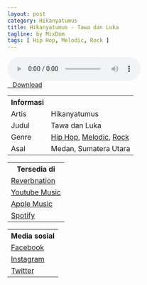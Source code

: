 ```yaml
---
layout: post
category: Hikanyatumus
title: Hikanyatumus - Tawa dan Luka
tagline: by MixDom
tags: [ Hip Hop, Melodic, Rock ]
---
```


<audio class='js-player' style="--plyr-color-main: #212121;" controls>
<source src="https://drive.google.com/uc?authuser=0&id=1ATfj-VFMQEZFB5x61rVT4lGj200NDWUB&export=download" type="audio/mp3">
</audio>

<!--more-->

<div class="post-button text-center">
<a target="_blank" class="btn" href="https://drive.google.com/uc?authuser=0&id=1ATfj-VFMQEZFB5x61rVT4lGj200NDWUB&export=download">
<i class="fa fa-caret-down" aria-hidden="true"></i>&nbsp; &nbsp;Download
</a>
</div>

<table>
<tr>
<th>Informasi</th>
<th></th>
</tr>
<tr>
<td>Artis</td>
<td>Hikanyatumus</td>
</tr>
<tr>
<td>Judul</td>
<td>Tawa dan Luka</td>
</tr>
<tr>
<td>Genre</td>
<td><a href="/tag/#/Hip%20Hop">Hip Hop</a>, <a href="/tag/#/Melodic">Melodic</a>, <a href="/tag/#/Rock">Rock</a></td>
</tr>
<tr>
<td>Asal</td>
<td>Medan, Sumatera Utara</td>
</tr>
</table>

<table>
<tr>
<th>Tersedia di</th>
</tr>
<tr>
<td><a href="https://www.reverbnation.com/hikanyatumus" target="_blank">Reverbnation</a></td>
</tr>
<tr>
<td><a href="https://music.youtube.com/watch?v=tRWnc3UnSeo" target="_blank">Youtube Music</a></td>
</tr>
<tr>
<td><a href="https://music.apple.com/id/album/hikanyatumus-single/1652629639" target="_blank">Apple Music</a></td>
</tr>
<tr>
<td><a href="https://open.spotify.com/album/07AITF8PuPuXTSD1V9R9XW" target="_blank">Spotify</a></td>
</tr>
</table>

<table>
<tr>
<th>Media sosial</th>
</tr>
<tr>
<td><a href="https://facebook.com/Hikanyatumus.ID" target="_blank">Facebook</a></td>
</tr>
<tr>
<td><a href="https://instagram.com/hikanyatumusofficial" target="_blank">Instagram</a></td>
</tr>
<tr>
<td><a href="https://twitter.com/hikanyatumus" target="_blank">Twitter</a></td>
</tr>
</table>
